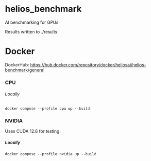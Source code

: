 # helios_benchmark
AI benchmarking for GPUs

Results written to ./results

# Docker
DockerHub: https://hub.docker.com/repository/docker/heliosai/helios-benchmark/general

### CPU

###### Locally
```
docker compose --profile cpu up --build
```

### NVIDIA
Uses CUDA 12.8 for testing.

##### Locally
```
docker compose --profile nvidia up --build
```